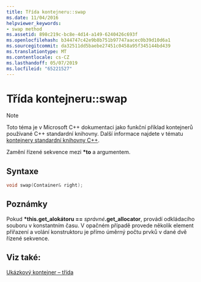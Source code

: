 ```yaml
---
title: Třída kontejneru::swap
ms.date: 11/04/2016
helpviewer_keywords:
- swap method
ms.assetid: 898c219c-bc8e-4d14-a149-6240426c693f
ms.openlocfilehash: b344747c42e9b8b751b97747aacec0b39d10d6a1
ms.sourcegitcommit: da32511dd5baebe27451c0458a95f345144bd439
ms.translationtype: MT
ms.contentlocale: cs-CZ
ms.lasthandoff: 05/07/2019
ms.locfileid: "65221527"
---
```

# <a name="container-classswap"></a>Třída kontejneru::swap

> [!NOTE]
> Toto téma je v Microsoft C++ dokumentaci jako funkční příklad kontejnerů používané C++ standardní knihovny. Další informace najdete v tématu [kontejnery standardní knihovny C++](../standard-library/stl-containers.md).

Zamění řízené sekvence mezi  **\*to** a argumentem.

## <a name="syntax"></a>Syntaxe

```cpp
void swap(Container& right);
```

## <a name="remarks"></a>Poznámky

Pokud  **\*this.get\_alokátoru ==** _správné_**.get_allocator**, provádí odkládacího souboru v konstantním času. V opačném případě provede několik element přiřazení a volání konstruktoru je přímo úměrný počtu prvků v dané dvě řízené sekvence.

## <a name="see-also"></a>Viz také:

[Ukázkový kontejner – třída](../standard-library/sample-container-class.md)<br/>
